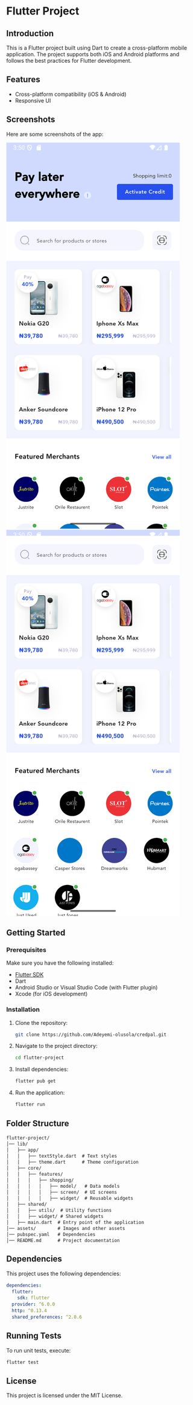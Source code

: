 # Flutter Project



## Introduction

This is a Flutter project built using Dart to create a cross-platform mobile application. The project supports both iOS and Android platforms and follows the best practices for Flutter development.

## Features

- Cross-platform compatibility (iOS & Android)
- Responsive UI



## Screenshots

Here are some screenshots of the app:

![Screenshot 1](assets/images/app_screenshot/Screenshot_1.png)
![Screenshot 2](assets/images/app_screenshot/Screenshot_2.png)

## Getting Started

### Prerequisites

Make sure you have the following installed:

- [Flutter SDK](https://flutter.dev/docs/get-started/install)
- Dart
- Android Studio or Visual Studio Code (with Flutter plugin)
- Xcode (for iOS development)

### Installation

1. Clone the repository:
   ```sh
   git clone https://github.com/Adeyemi-olusola/credpal.git
   ```
2. Navigate to the project directory:
   ```sh
   cd flutter-project
   ```
3. Install dependencies:
   ```sh
   flutter pub get
   ```
4. Run the application:
   ```sh
   flutter run
   ```

## Folder Structure

```
flutter-project/
│── lib/
│   ├── app/
│   │   ├── textStyle.dart  # Text styles
│   │   ├── theme.dart      # Theme configuration
│   ├── core/
│   │   ├── features/
│   │   │   ├── shopping/
│   │   │   │   ├── model/   # Data models
│   │   │   │   ├── screen/  # UI screens
│   │   │   │   ├── widget/  # Reusable widgets
│   ├── shared/
│   │   ├── utils/  # Utility functions
│   │   ├── widget/ # Shared widgets
│   ├── main.dart  # Entry point of the application
│── assets/        # Images and other assets
│── pubspec.yaml   # Dependencies
│── README.md      # Project documentation
```

## Dependencies

This project uses the following dependencies:

```yaml
dependencies:
  flutter:
    sdk: flutter
  provider: ^6.0.0
  http: ^0.13.4
  shared_preferences: ^2.0.6
```

## Running Tests

To run unit tests, execute:

```sh
flutter test
```


## License

This project is licensed under the MIT License.

